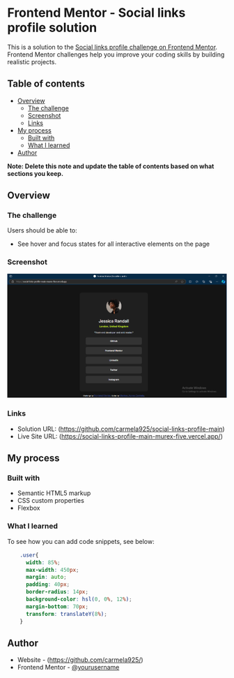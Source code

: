 # Frontend Mentor - Social links profile solution

This is a solution to the [Social links profile challenge on Frontend Mentor](https://www.frontendmentor.io/challenges/social-links-profile-UG32l9m6dQ). Frontend Mentor challenges help you improve your coding skills by building realistic projects. 

## Table of contents

- [Overview](#overview)
  - [The challenge](#the-challenge)
  - [Screenshot](#screenshot)
  - [Links](#links)
- [My process](#my-process)
  - [Built with](#built-with)
  - [What I learned](#what-i-learned)
- [Author](#author)

**Note: Delete this note and update the table of contents based on what sections you keep.**

## Overview

### The challenge

Users should be able to:

- See hover and focus states for all interactive elements on the page

### Screenshot

![](./screen-shot.PNG)

### Links

- Solution URL: (https://github.com/carmela925/social-links-profile-main)
- Live Site URL: (https://social-links-profile-main-murex-five.vercel.app/)

## My process

### Built with

- Semantic HTML5 markup
- CSS custom properties
- Flexbox


### What I learned
To see how you can add code snippets, see below:

```css
    .user{
      width: 85%;
      max-width: 450px;
      margin: auto;
      padding: 40px;
      border-radius: 14px;
      background-color: hsl(0, 0%, 12%);
      margin-bottom: 70px;
      transform: translateY(8%);
    }
```

## Author

- Website - (https://github.com/carmela925/)
- Frontend Mentor - [@yourusername](https://www.frontendmentor.io/profile/carmela925)